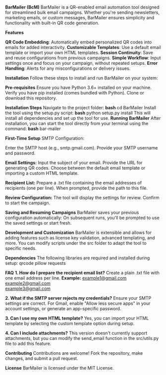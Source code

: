 **BarMailer (BcM)**
BarMailer is a QR-enabled email automation tool designed for streamlined bulk email campaigns. Whether you're sending newsletters, marketing emails, or custom messages, BarMailer ensures simplicity and functionality with built-in QR code generation.

**Features**

**QR Code Embedding**: Automatically embed personalized QR codes into emails for added interactivity.
**Customizable Templates**: Use a default email template or import your own HTML templates.
**Session Continuity**: Save and reuse configurations from previous campaigns.
**Simple Workflow**: Input settings once and focus on your campaign, without repeated setups.
**Error Handling**: Alerts for any misconfigurations or delivery issues.

**Installation**
Follow these steps to install and run BarMailer on your system:

**Pre-requisites**
Ensure you have Python 3.6+ installed on your machine.
Verify you have pip installed (comes bundled with Python).
Clone or download this repository.

**Installation Steps**
Navigate to the project folder:
**bash**
cd BarMailer
Install the tool using the setup.py script:
**bash**
python setup.py install
This will install all dependencies and set up the tool for use.
**Running BarMailer**
After installation, you can start the tool directly from your terminal using the command:
**bash**
bar-mailer


**First-Time Setup**
SMTP Configuration:

Enter the SMTP host (e.g., smtp.gmail.com).
Provide your SMTP username and password.

**Email Settings:**
Input the subject of your email.
Provide the URL for generating QR codes.
Choose between the default email template or importing a custom HTML template.

**Recipient List:**
Prepare a .txt file containing the email addresses of recipients (one per line).
When prompted, provide the path to this file.

**Review Configuration:**
The tool will display the settings for review. Confirm to start the campaign.

**Saving and Resuming Campaigns**
BarMailer saves your previous configuration automatically:
On subsequent runs, you'll be prompted to use the saved settings or start fresh.

**Development and Customization**
BarMailer is extensible and allows for adding features such as license key validation, advanced templating, and more.
You can modify scripts under the src folder to adapt the tool to specific needs.

**Dependencies**
The following libraries are required and installed during setup:
qrcode
pillow
requests

**FAQ**
**1. How do I prepare the recipient email list?**
Create a plain .txt file with one email address per line.
**Example:**
example1@gmail.com  
example2@gmail.com  
example3@gmail.com 

**2. What if the SMTP server rejects my credentials?**
Ensure your SMTP settings are correct.
For Gmail, enable "Allow less secure apps" in your account settings, or generate an app-specific password.

**3. Can I use my own HTML template?**
Yes, you can import your HTML template by selecting the custom template option during setup.

**4. Can I include attachments?**
This version doesn't currently support attachments, but you can modify the send_email function in the src/utils.py file to add this feature.

**Contributing**
Contributions are welcome! Fork the repository, make changes, and submit a pull request.

**License**
BarMailer is licensed under the MIT License.

